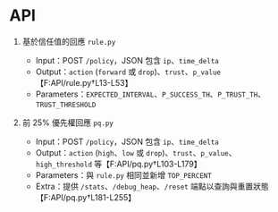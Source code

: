 # API

1. 基於信任值的回應
   `rule.py`
   - Input：POST `/policy`，JSON 包含 `ip`、`time_delta`
   - Output：`action` (`forward` 或 `drop`)、`trust`、`p_value`【F:API/rule.py†L13-L53】
   - Parameters：`EXPECTED_INTERVAL`、`P_SUCCESS_TH`、`P_TRUST_TH`、`TRUST_THRESHOLD`

2. 前 25% 優先權回應
   `pq.py`
   - Input：POST `/policy`，JSON 包含 `ip`、`time_delta`
   - Output：`action` (`high`、`low` 或 `drop`)、`trust`、`p_value`、`high_threshold` 等【F:API/pq.py†L103-L179】
   - Parameters：與 `rule.py` 相同並新增 `TOP_PERCENT`
   - Extra：提供 `/stats`、`/debug_heap`、`/reset` 端點以查詢與重置狀態【F:API/pq.py†L181-L255】

